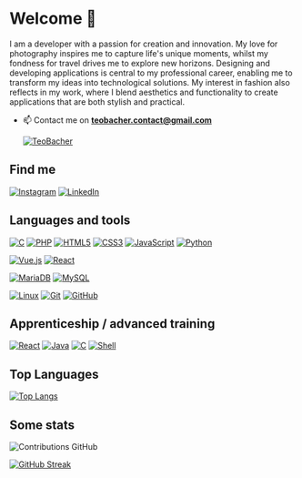 # Welcome 👋

I am a developer with a passion for creation and innovation. My love for photography inspires me to capture life's unique moments, whilst my fondness for travel drives me to explore new horizons. Designing and developing applications is central to my professional career, enabling me to transform my ideas into technological solutions. My interest in fashion also reflects in my work, where I blend aesthetics and functionality to create applications that are both stylish and practical.

- 📫 Contact me on **teobacher.contact@gmail.com**

  [![TeoBacher](https://github-profile-trophy.vercel.app/?username=TeoBacher&theme=onedark&rank=SECRET,SSS,SS,S,AAA,AA,A&no-bg=true&no-frame=true&margin-w=16)](https://github.com/ryo-ma/github-profile-trophy)

## Find me
[![Instagram](https://img.shields.io/badge/-Instagram-FF91A4?&logo=Instagram&logoColor=fff)](https://www.instagram.com/teo.bacher/)
[![LinkedIn](https://img.shields.io/badge/-LinkedIn-FF91A4?&logo=LinkedIn&logoColor=0A66C2)](https://www.linkedin.com/in/t%C3%A9o-bacher-9667ba210/)

## Languages and tools

[![C](https://img.shields.io/badge/-C-000?&logo=C&logoColor=fff)](https://en.wikipedia.org/wiki/C_(programming_language))
[![PHP](https://img.shields.io/badge/-PHP-000?&logo=PHP&logoColor=777BB4)](https://www.php.net)
[![HTML5](https://img.shields.io/badge/-HTML5-000?&logo=HTML5&logoColor=E34F26)](https://www.w3.org/html/)
[![CSS3](https://img.shields.io/badge/-CSS3-000?&logo=CSS3&logoColor=1572B6)](https://developer.mozilla.org/fr/docs/Web/CSS)
[![JavaScript](https://img.shields.io/badge/-JavaScript-000?&logo=JavaScript&logoColor=F7DF1E)](https://developer.mozilla.org/en-US/docs/Web/JavaScript)
[![Python](https://img.shields.io/badge/-Python-000?&logo=Python&logoColor=fff)](https://www.python.org/)


[![Vue.js](https://img.shields.io/badge/-Vue.js-000?&logo=Vue.js&logoColor=4FC08D)](https://vuejs.org/)
[![React](https://img.shields.io/badge/-React-000?&logo=React&logoColor=fff)](https://reactjs.org/)

[![MariaDB](https://img.shields.io/badge/-MariaDB-000?&logo=MariaDB&logoColor=003545)](https://mariadb.org/)
[![MySQL](https://img.shields.io/badge/-MySQL-000?&logo=MySQL&logoColor=4479A1)](https://www.mysql.com/)

[![Linux](https://img.shields.io/badge/-Linux-000?&logo=Linux&logoColor=FCC624)](https://www.linux.org/)
[![Git](https://img.shields.io/badge/-Git-000?&logo=Git&logoColor=F05032)](https://git-scm.com/)
[![GitHub](https://img.shields.io/badge/-GitHub-000?&logo=GitHub&logoColor=FFF)](https://www.github.com/)

## Apprenticeship / advanced training

[![React](https://img.shields.io/badge/-React-000?&logo=React&logoColor=fff)](https://reactjs.org/)
[![Java](https://img.shields.io/badge/-Java-000?&logo=Java&logoColor=fff)](https://www.java.com/)
[![C](https://img.shields.io/badge/-C-000?&logo=C&logoColor=fff)](https://fr.wikipedia.org/wiki/C_(langage))
[![Shell](https://img.shields.io/badge/-Shell-000?&logo=gnu-bash&logoColor=fff)](https://fr.wikipedia.org/wiki/Shell_(informatique))

## Top Languages
[![Top Langs](https://github-readme-stats.vercel.app/api/top-langs/?username=TeoBacher&layout=compact)](https://github.com/bori-to/TimberMan-C)


## Some stats

![Contributions GitHub](https://github-readme-stats.vercel.app/api?username=TeoBacher&custom_title=Contributions%20GitHub&show_icons=true&locale=en&count_private=true&hide=stars,issues&bg_color=0d1117&hide_border=true&icon_color=52BFEA&text_color=FFF&title_color=52BFEA)

 [![GitHub Streak](https://github-readme-streak-stats.herokuapp.com?user=TeoBacher&hide_border=true&locale=en&background=0d1117&ring=52BFEA&stroke=52BFEA&fire=52BFEA&sideNums=FFFFFF&currStreakLabel=FFFFFF&sideLabels=FFFFFF&dates=FFFFFF&currStreakNum=FFFFFF)](https://git.io/streak-stats) 
